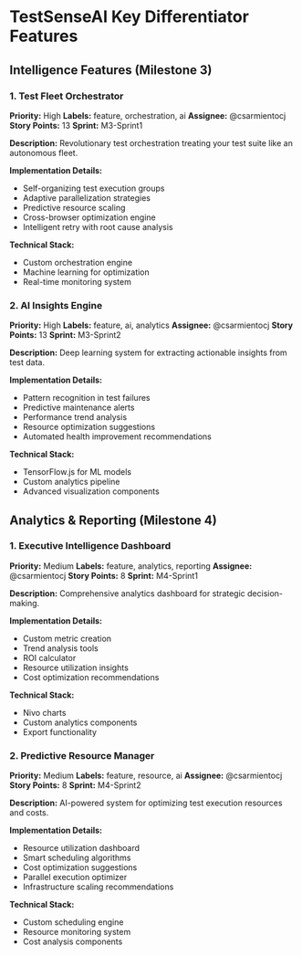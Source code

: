 # TestSenseAI Key Differentiator Features

## Intelligence Features (Milestone 3)

### 1. Test Fleet Orchestrator

**Priority:** High
**Labels:** feature, orchestration, ai
**Assignee:** @csarmientocj
**Story Points:** 13
**Sprint:** M3-Sprint1

**Description:**
Revolutionary test orchestration treating your test suite like an autonomous fleet.

**Implementation Details:**

- Self-organizing test execution groups
- Adaptive parallelization strategies
- Predictive resource scaling
- Cross-browser optimization engine
- Intelligent retry with root cause analysis

**Technical Stack:**

- Custom orchestration engine
- Machine learning for optimization
- Real-time monitoring system

### 2. AI Insights Engine

**Priority:** High
**Labels:** feature, ai, analytics
**Assignee:** @csarmientocj
**Story Points:** 13
**Sprint:** M3-Sprint2

**Description:**
Deep learning system for extracting actionable insights from test data.

**Implementation Details:**

- Pattern recognition in test failures
- Predictive maintenance alerts
- Performance trend analysis
- Resource optimization suggestions
- Automated health improvement recommendations

**Technical Stack:**

- TensorFlow.js for ML models
- Custom analytics pipeline
- Advanced visualization components

## Analytics & Reporting (Milestone 4)

### 1. Executive Intelligence Dashboard

**Priority:** Medium
**Labels:** feature, analytics, reporting
**Assignee:** @csarmientocj
**Story Points:** 8
**Sprint:** M4-Sprint1

**Description:**
Comprehensive analytics dashboard for strategic decision-making.

**Implementation Details:**

- Custom metric creation
- Trend analysis tools
- ROI calculator
- Resource utilization insights
- Cost optimization recommendations

**Technical Stack:**

- Nivo charts
- Custom analytics components
- Export functionality

### 2. Predictive Resource Manager

**Priority:** Medium
**Labels:** feature, resource, ai
**Assignee:** @csarmientocj
**Story Points:** 8
**Sprint:** M4-Sprint2

**Description:**
AI-powered system for optimizing test execution resources and costs.

**Implementation Details:**

- Resource utilization dashboard
- Smart scheduling algorithms
- Cost optimization suggestions
- Parallel execution optimizer
- Infrastructure scaling recommendations

**Technical Stack:**

- Custom scheduling engine
- Resource monitoring system
- Cost analysis components
